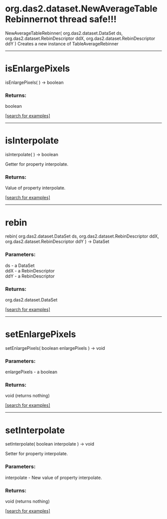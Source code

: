 # org.das2.dataset.NewAverageTableRebinnernot thread safe!!!
NewAverageTableRebinner( org.das2.dataset.DataSet ds, org.das2.dataset.RebinDescriptor ddX, org.das2.dataset.RebinDescriptor ddY )
Creates a new instance of TableAverageRebinner

***
<a name="isEnlargePixels"></a>
# isEnlargePixels
isEnlargePixels(  ) &rarr; boolean



### Returns:
boolean


<a href="https://github.com/autoplot/dev/search?q=isEnlargePixels&unscoped_q=isEnlargePixels">[search for examples]</a>

***
<a name="isInterpolate"></a>
# isInterpolate
isInterpolate(  ) &rarr; boolean

Getter for property interpolate.

### Returns:
Value of property interpolate.

<a href="https://github.com/autoplot/dev/search?q=isInterpolate&unscoped_q=isInterpolate">[search for examples]</a>

***
<a name="rebin"></a>
# rebin
rebin( org.das2.dataset.DataSet ds, org.das2.dataset.RebinDescriptor ddX, org.das2.dataset.RebinDescriptor ddY ) &rarr; DataSet



### Parameters:
ds - a DataSet
<br>ddX - a RebinDescriptor
<br>ddY - a RebinDescriptor

### Returns:
org.das2.dataset.DataSet


<a href="https://github.com/autoplot/dev/search?q=rebin&unscoped_q=rebin">[search for examples]</a>

***
<a name="setEnlargePixels"></a>
# setEnlargePixels
setEnlargePixels( boolean enlargePixels ) &rarr; void



### Parameters:
enlargePixels - a boolean

### Returns:
void (returns nothing)


<a href="https://github.com/autoplot/dev/search?q=setEnlargePixels&unscoped_q=setEnlargePixels">[search for examples]</a>

***
<a name="setInterpolate"></a>
# setInterpolate
setInterpolate( boolean interpolate ) &rarr; void

Setter for property interpolate.

### Parameters:
interpolate - New value of property interpolate.

### Returns:
void (returns nothing)


<a href="https://github.com/autoplot/dev/search?q=setInterpolate&unscoped_q=setInterpolate">[search for examples]</a>

